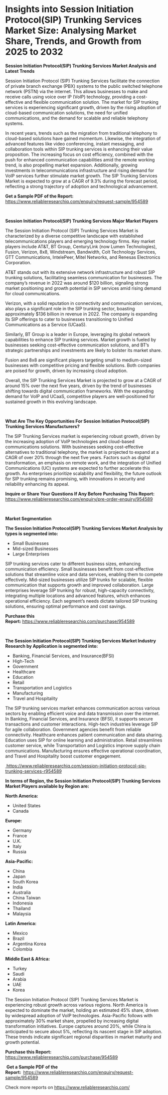 <p><h1>Insights into Session Initiation Protocol(SIP) Trunking Services Market Size: Analysing Market Share, Trends, and Growth from 2025 to 2032</h1></p><p><strong>Session Initiation Protocol(SIP) Trunking Services Market Analysis and Latest Trends</strong></p>
<p><p>Session Initiation Protocol (SIP) Trunking Services facilitate the connection of private branch exchange (PBX) systems to the public switched telephone network (PSTN) via the internet. This allows businesses to make and receive calls using voice over IP (VoIP) technology, providing a cost-effective and flexible communication solution. The market for SIP trunking services is experiencing significant growth, driven by the rising adoption of cloud-based communication solutions, the need for unified communications, and the demand for scalable and reliable telephony systems.</p><p>In recent years, trends such as the migration from traditional telephony to cloud-based solutions have gained momentum. Likewise, the integration of advanced features like video conferencing, instant messaging, and collaboration tools within SIP trunking services is enhancing their value proposition. The increasing focus on cost efficiency, combined with the push for enhanced communication capabilities amid the remote working trend, is also propelling market expansion. Additionally, growing investments in telecommunications infrastructure and rising demand for VoIP services further stimulate market growth. The SIP Trunking Services Market is expected to grow at a CAGR of 9.3% during the forecast period, reflecting a strong trajectory of adoption and technological advancement.</p></p>
<p><strong>Get a Sample PDF of the Report:&nbsp;</strong> <a href="https://www.reliableresearchiq.com/enquiry/request-sample/954589?utm_campaign=1102&utm_medium=2&utm_source=Github&utm_content=ia&utm_term=11032025&utm_id=session-initiation-protocolsip-trunking-services">https://www.reliableresearchiq.com/enquiry/request-sample/954589</a></p>
<p>&nbsp;</p>
<p><strong>Session Initiation Protocol(SIP) Trunking Services Major Market Players</strong></p>
<p><p>The Session Initiation Protocol (SIP) Trunking Services Market is characterized by a diverse competitive landscape with established telecommunications players and emerging technology firms. Key market players include AT&T, BT Group, CenturyLink (now Lumen Technologies), Fusion, Verizon, 8x8, Windstream, Bandwidth, Colt Technology Services, GTT Communications, IntelePeer, Mitel Networks, and Renesas Electronics Corporation.</p><p>AT&T stands out with its extensive network infrastructure and robust SIP trunking solutions, facilitating seamless communication for businesses. The company’s revenue in 2022 was around $120 billion, signaling strong market positioning and growth potential in SIP services amid rising demand for cloud communications.</p><p>Verizon, with a solid reputation in connectivity and communication services, also plays a significant role in the SIP trunking sector, boasting approximately $136 billion in revenue in 2022. The company is expanding its SIP offerings to cater to businesses transitioning to Unified Communications as a Service (UCaaS). </p><p>Similarly, BT Group is a leader in Europe, leveraging its global network capabilities to enhance SIP trunking services. Market growth is fueled by businesses seeking cost-effective communication solutions, and BT’s strategic partnerships and investments are likely to bolster its market share.</p><p>Fusion and 8x8 are significant players targeting small to medium-sized businesses with competitive pricing and flexible solutions. Both companies are poised for growth, driven by increasing cloud adoption.</p><p>Overall, the SIP Trunking Services Market is projected to grow at a CAGR of around 15% over the next five years, driven by the trend of businesses shifting towards digital communication frameworks. With the expanding demand for VoIP and UCaaS, competitive players are well-positioned for sustained growth in this evolving landscape.</p></p>
<p>&nbsp;</p>
<p><strong>What Are The Key Opportunities For Session Initiation Protocol(SIP) Trunking Services Manufacturers?</strong></p>
<p><p>The SIP Trunking Services market is experiencing robust growth, driven by the increasing adoption of VoIP technologies and cloud-based communications solutions. With businesses seeking cost-effective alternatives to traditional telephony, the market is projected to expand at a CAGR of over 20% through the next five years. Factors such as digital transformation, an emphasis on remote work, and the integration of Unified Communications (UC) systems are expected to further accelerate this growth. As enterprises prioritize scalability and flexibility, the future outlook for SIP trunking remains promising, with innovations in security and reliability enhancing its appeal.</p></p>
<p><strong>Inquire or Share Your Questions If Any Before Purchasing This Report:</strong> <a href="https://www.reliableresearchiq.com/enquiry/pre-order-enquiry/954589?utm_campaign=1102&utm_medium=2&utm_source=Github&utm_content=ia&utm_term=11032025&utm_id=session-initiation-protocolsip-trunking-services">https://www.reliableresearchiq.com/enquiry/pre-order-enquiry/954589</a></p>
<p>&nbsp;</p>
<p><strong>Market Segmentation</strong></p>
<p><strong>The Session Initiation Protocol(SIP) Trunking Services Market Analysis by types is segmented into:</strong></p>
<p><ul><li>Small Businesses</li><li>Mid-sized Businesses</li><li>Large Enterprises</li></ul></p>
<p><p>SIP trunking services cater to different business sizes, enhancing communication efficiency. Small businesses benefit from cost-effective solutions that streamline voice and data services, enabling them to compete effectively. Mid-sized businesses utilize SIP trunks for scalable, flexible communication that supports growth and improved collaboration. Large enterprises leverage SIP trunking for robust, high-capacity connectivity, integrating multiple locations and advanced features, which enhances operational efficiency. Each segment’s needs dictate tailored SIP trunking solutions, ensuring optimal performance and cost savings.</p></p>
<p><strong>Purchase this Report:&nbsp;</strong><a href="https://www.reliableresearchiq.com/purchase/954589?utm_campaign=1102&utm_medium=2&utm_source=Github&utm_content=ia&utm_term=11032025&utm_id=session-initiation-protocolsip-trunking-services">https://www.reliableresearchiq.com/purchase/954589</a></p>
<p>&nbsp;</p>
<p><strong>The Session Initiation Protocol(SIP) Trunking Services Market Industry Research by Application is segmented into:</strong></p>
<p><ul><li>Banking, Financial Services, and Insurance(BFSI)</li><li>High-Tech</li><li>Government</li><li>Healthcare</li><li>Education</li><li>Retail</li><li>Transportation and Logistics</li><li>Manufacturing</li><li>Travel and Hospitality</li></ul></p>
<p><p>The SIP trunking services market enhances communication across various sectors by enabling efficient voice and data transmission over the internet. In Banking, Financial Services, and Insurance (BFSI), it supports secure transactions and customer interactions. High-tech industries leverage SIP for agile collaboration. Government agencies benefit from reliable connectivity. Healthcare enhances patient communication and data sharing. Education uses SIP for online learning and administration. Retail streamlines customer service, while Transportation and Logistics improve supply chain communications. Manufacturing ensures effective operational coordination, and Travel and Hospitality boost customer engagement.</p></p>
<p><a href="https://www.reliableresearchiq.com/session-initiation-protocol-sip-trunking-services-r954589?utm_campaign=1102&utm_medium=2&utm_source=Github&utm_content=ia&utm_term=11032025&utm_id=session-initiation-protocolsip-trunking-services">&nbsp;https://www.reliableresearchiq.com/session-initiation-protocol-sip-trunking-services-r954589</a></p>
<p><strong>In terms of Region, the Session Initiation Protocol(SIP) Trunking Services Market Players available by Region are:</strong></p>
<p>
    <p> <strong> North America: </strong>
        <ul>
            <li>United States</li>
            <li>Canada</li>
        </ul>
        </p> 
    <p> <strong> Europe: </strong>
        <ul>
            <li>Germany</li>
            <li>France</li>
            <li>U.K.</li>
            <li>Italy</li>
            <li>Russia</li>
        </ul>
        </p> 
    <p> <strong> Asia-Pacific: </strong>
        <ul>
            <li>China</li>
            <li>Japan</li>
            <li>South Korea</li>
            <li>India</li>
            <li>Australia</li>
            <li>China Taiwan</li>
            <li>Indonesia</li>
            <li>Thailand</li>
            <li>Malaysia</li>
        </ul>
        </p> 
    <p> <strong> Latin America: </strong>
        <ul>
            <li>Mexico</li>
            <li>Brazil</li>
            <li>Argentina Korea</li>
            <li>Colombia</li>
        </ul>
        </p> 
    <p> <strong> Middle East & Africa: </strong>
        <ul>
            <li>Turkey</li>
            <li>Saudi</li>
            <li>Arabia</li>
            <li>UAE</li>
            <li>Korea</li>
        </ul>
    </p>
    </p>
<p><p>The Session Initiation Protocol (SIP) Trunking Services Market is experiencing robust growth across various regions. North America is expected to dominate the market, holding an estimated 45% share, driven by widespread adoption of VoIP technologies. Asia-Pacific follows with approximately 30% market share, propelled by increasing digital transformation initiatives. Europe captures around 20%, while China is anticipated to secure about 5%, reflecting its nascent stage in SIP adoption. These trends indicate significant regional disparities in market maturity and growth potential.</p></p>
<p><strong>Purchase this Report: </strong><a href="https://www.reliableresearchiq.com/purchase/954589?utm_campaign=1102&utm_medium=2&utm_source=Github&utm_content=ia&utm_term=11032025&utm_id=session-initiation-protocolsip-trunking-services">https://www.reliableresearchiq.com/purchase/954589</a></p>
<p>&nbsp;<strong>Get a Sample PDF of the Report:&nbsp;&nbsp;</strong><a href="https://www.reliableresearchiq.com/enquiry/request-sample/954589?utm_campaign=1102&utm_medium=2&utm_source=Github&utm_content=ia&utm_term=11032025&utm_id=session-initiation-protocolsip-trunking-services">https://www.reliableresearchiq.com/enquiry/request-sample/954589</a></p>
<p><strong></strong></p>
<p>Check more reports on <a href="https://www.reliableresearchiq.com/?utm_campaign=1102&utm_medium=2&utm_source=Github&utm_content=ia&utm_term=11032025&utm_id=session-initiation-protocolsip-trunking-services">https://www.reliableresearchiq.com/</a></p>